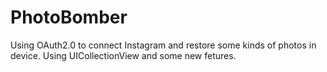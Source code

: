 PhotoBomber
===========
Using OAuth2.0 to connect Instagram and restore some kinds of photos in device.
Using UICollectionView and some new fetures.
